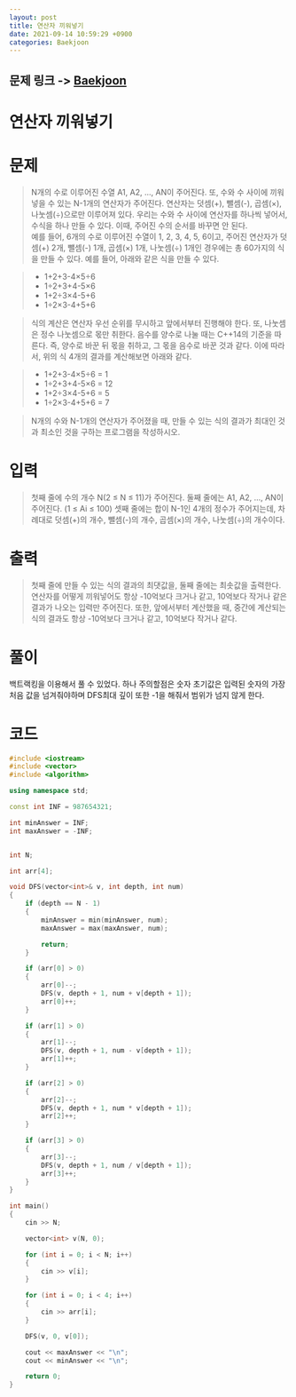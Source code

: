 ```yaml
---
layout: post
title: 연산자 끼워넣기
date: 2021-09-14 10:59:29 +0900
categories: Baekjoon
---
```


## 문제 링크 -> [Baekjoon](https://www.acmicpc.net/problem/14888)
# 연산자 끼워넣기

# 문제
> N개의 수로 이루어진 수열 A1, A2, ..., AN이 주어진다. 또, 수와 수 사이에 끼워넣을 수 있는 N-1개의 연산자가 주어진다. 연산자는 덧셈(+), 뺄셈(-), 곱셈(×), 나눗셈(÷)으로만 이루어져 있다.
우리는 수와 수 사이에 연산자를 하나씩 넣어서, 수식을 하나 만들 수 있다. 이때, 주어진 수의 순서를 바꾸면 안 된다.  
예를 들어, 6개의 수로 이루어진 수열이 1, 2, 3, 4, 5, 6이고, 주어진 연산자가 덧셈(+) 2개, 뺄셈(-) 1개, 곱셈(×) 1개, 나눗셈(÷) 1개인 경우에는 총 60가지의 식을 만들 수 있다. 예를 들어, 아래와 같은 식을 만들 수 있다.

> - 1+2+3-4×5÷6
> - 1÷2+3+4-5×6
> - 1+2÷3×4-5+6
> - 1÷2×3-4+5+6

> 식의 계산은 연산자 우선 순위를 무시하고 앞에서부터 진행해야 한다. 또, 나눗셈은 정수 나눗셈으로 몫만 취한다. 음수를 양수로 나눌 때는 C++14의 기준을 따른다. 즉, 양수로 바꾼 뒤 몫을 취하고, 그 몫을 음수로 바꾼 것과 같다. 이에 따라서, 위의 식 4개의 결과를 계산해보면 아래와 같다.

> - 1+2+3-4×5÷6 = 1
> - 1÷2+3+4-5×6 = 12
> - 1+2÷3×4-5+6 = 5
> - 1÷2×3-4+5+6 = 7

> N개의 수와 N-1개의 연산자가 주어졌을 때, 만들 수 있는 식의 결과가 최대인 것과 최소인 것을 구하는 프로그램을 작성하시오.

# 입력
> 첫째 줄에 수의 개수 N(2 ≤ N ≤ 11)가 주어진다. 둘째 줄에는 A1, A2, ..., AN이 주어진다. (1 ≤ Ai ≤ 100) 셋째 줄에는 합이 N-1인 4개의 정수가 주어지는데, 차례대로 덧셈(+)의 개수, 뺄셈(-)의 개수, 곱셈(×)의 개수, 나눗셈(÷)의 개수이다. 

# 출력
> 첫째 줄에 만들 수 있는 식의 결과의 최댓값을, 둘째 줄에는 최솟값을 출력한다. 연산자를 어떻게 끼워넣어도 항상 -10억보다 크거나 같고, 10억보다 작거나 같은 결과가 나오는 입력만 주어진다. 또한, 앞에서부터 계산했을 때, 중간에 계산되는 식의 결과도 항상 -10억보다 크거나 같고, 10억보다 작거나 같다.

# 풀이
백트랙킹을 이용해서 풀 수 있었다. 하나 주의할점은 숫자 초기값은 입력된 숫자의 가장 처음 값을 넘겨줘야하며 DFS최대 깊이 또한 -1을 해줘서 범위가 넘지 않게 한다.

# 코드
```c++
#include <iostream>
#include <vector>
#include <algorithm>

using namespace std;

const int INF = 987654321;

int minAnswer = INF;
int maxAnswer = -INF;


int N;

int arr[4];

void DFS(vector<int>& v, int depth, int num)
{
	if (depth == N - 1)
	{
		minAnswer = min(minAnswer, num);
		maxAnswer = max(maxAnswer, num);

		return;
	}

	if (arr[0] > 0)
	{
		arr[0]--;
		DFS(v, depth + 1, num + v[depth + 1]);
		arr[0]++;
	}

	if (arr[1] > 0)
	{
		arr[1]--;
		DFS(v, depth + 1, num - v[depth + 1]);
		arr[1]++;
	}

	if (arr[2] > 0)
	{
		arr[2]--;
		DFS(v, depth + 1, num * v[depth + 1]);
		arr[2]++;
	}

	if (arr[3] > 0)
	{
		arr[3]--;
		DFS(v, depth + 1, num / v[depth + 1]);
		arr[3]++;
	}
}

int main()
{
	cin >> N;

	vector<int> v(N, 0);

	for (int i = 0; i < N; i++)
	{
		cin >> v[i];
	}

	for (int i = 0; i < 4; i++)
	{
		cin >> arr[i];
	}

	DFS(v, 0, v[0]);

	cout << maxAnswer << "\n";
	cout << minAnswer << "\n";

	return 0;
}
```